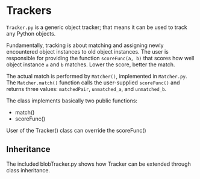 # Trackers
`Tracker.py` is a generic object tracker; that means it can be used to track any Python objects.

Fundamentally, tracking is about matching and assigning newly encountered object instances to old object instances.  The user is responsible for providing the function `scoreFunc(a, b)` that scores how well object instance `a` and `b` matches.  Lower the score, better the match.  

The actual match is performed by `Matcher()`, implemented in `Matcher.py`.  The `Matcher.match()` function calls the user-supplied `scoreFunc()` and returns three values:  `matchedPair`, `unmatched_a`, and `unmatched_b`.

The class implements basically two public functions:
- match()
- scoreFunc()

User of the Tracker() class can override the scoreFunc()


## Inheritance
The included blobTracker.py shows how Tracker can be extended through class inheritance.
